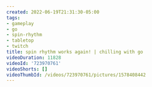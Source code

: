 ```yaml
---
created: 2022-06-19T21:31:30-05:00
tags:
- gameplay
- go
- spin-rhythm
- tabletop
- twitch
title: spin rhythm works again! | chilling with go
videoDuration: 11828
videoId: '723970761'
videoShorts: []
videoThumbId: /videos/723970761/pictures/1578408442
---
```

